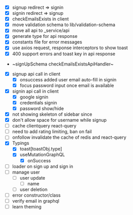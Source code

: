 - [x] signup redirect => signin
- [x] signin redirect => signup
- [x] checkEmailsExists in client
- [x] move validation schema to lib/validation-schema
- [x] move all api to _service/api
- [x] generate type for api response
- [x] constants file for error messages
- [x] use axios request, response interceptors to show toast
- [x] 400 support errors and toast key in api response
-  ~signUpSchema checkEmailsExistsApiHandler~
- [x] signup api call in client
  - [x] onsuccess added user email auto-fill in signin 
  - [x] focus password input once email is available
- [x] signin api call in client
  - [x] google signin
  - [x] credentials signin
  - [x] password show/hide
- [x] not showing skeleton of sidebar since 
- [x] don't allow space for username while signup
- [ ] cache clientquery react-query
- [ ] need to add rating limiting, ban on fail
- [ ] onfollow invalidate the cache of redis and react-query
- [x] Typings
  - [x] toast[toastObj.type]
  - [x] useMutationGraphQL
    - [x] onSuccess 
- [ ] loader on sign up and sign in
- [ ] manage user
  - [ ] user update
    - [ ] name
  - [ ] user deletion
- [ ] error constructor/class
- [ ] verify email in graphql
- [ ] learn theming